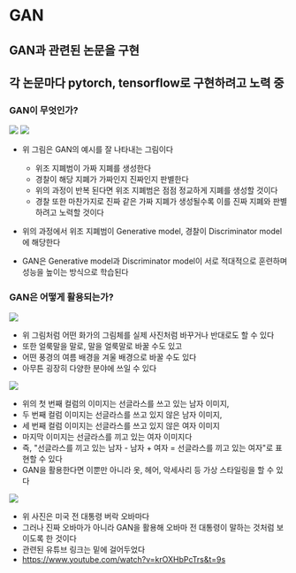 # GAN
## GAN과 관련된 논문을 구현
## 각 논문마다 pytorch, tensorflow로 구현하려고 노력 중

### GAN이 무엇인가?
<img src = "https://post-phinf.pstatic.net/MjAxODA4MjRfNTkg/MDAxNTM1MDcxMzI2MzU3.1-EfJtLhJXRtO5cpOBhPmY_78sHXdLKlp4_dkPjAFTQg.lIW07gOqN4zT_47N6Jik8QEv-6TShocejgoK_nBV538g.PNG/1.PNG?type=w1200">
<img src = "https://t1.daumcdn.net/cfile/tistory/9928E6375B75872D17">

- 위 그림은 GAN의 예시를 잘 나타내는 그림이다    
  - 위조 지폐범이 가짜 지폐를 생성한다  
  - 경찰이 해당 지폐가 가짜인지 진짜인지 판별한다  
  - 위의 과정이 반복 된다면 위조 지폐범은 점점 정교하게 지폐를 생성할 것이다  
  - 경찰 또한 마찬가지로 진짜 같은 가짜 지폐가 생성될수록 이를 진짜 지폐와 판별하려고 노력할 것이다  

- 위의 과정에서 위조 지폐범이 Generative model, 경찰이 Discriminator model에 해당한다
- GAN은 Generative model과 Discriminator model이 서로 적대적으로 훈련하며 성능을 높이는 방식으로 학습된다


### GAN은 어떻게 활용되는가?  
<img src = "https://post-phinf.pstatic.net/MjAxODA5MTRfMTQg/MDAxNTM2OTExMzUyNzgx.68AVr4HXMzoO5FXJfx2pVUMGD_WxoS-VpszKeuzVxUIg.gHBEL31cN2IvjSCWmq1SieXIpxq86-1lRjJvR1InKJ0g.PNG/4.PNG?type=w1200">

- 위 그림처럼 어떤 화가의 그림체를 실제 사진처럼 바꾸거나 반대로도 할 수 있다  
- 또한 얼룩말을 말로, 말을 얼룩말로 바꿀 수도 있고  
- 어떤 풍경의 여름 배경을 겨울 배경으로 바꿀 수도 있다  
- 아무튼 굉장히 다양한 분야에 쓰일 수 있다  

<img src = "https://encrypted-tbn0.gstatic.com/images?q=tbn:ANd9GcQ-qAX3fu25mpreT-teeFWUaA8uSbkADM-7RQ&usqp=CAU">

- 위의 첫 번째 컬럼의 이미지는 선글라스를 쓰고 있는 남자 이미지,  
- 두 번째 컬럼 이미지는 선글라스를 쓰고 있지 않은 남자 이미지,  
- 세 번째 컬럼 이미지는 선글라스를 쓰고 있지 않은 여자 이미지  
- 마지막 이미지는 선글라스를 끼고 있는 여자 이미지다  
- 즉, "선글라스를 끼고 있는 남자 - 남자 + 여자 = 선글라스를 끼고 있는 여자"로 표현할 수 있다  
- GAN을 활용한다면 이뿐만 아니라 옷, 헤어, 악세사리 등 가상 스타일링을 할 수 있다  

<img src = "https://post-phinf.pstatic.net/MjAxODA5MTRfOSAg/MDAxNTM2OTExMjkzMTUx.bnRyP_mTW_2jZnz38XGMO0a6CaXQj_KQSnE1KUidXfIg.upHzPx3nyuy5PA8YGKklru_x-3bv2wgmDEXw-iP7xy0g.PNG/2.PNG?type=w1200">

- 위 사진은 미국 전 대통령 버락 오바마다  
- 그러나 진짜 오바마가 아니라 GAN을 활용해 오바마 전 대통령이 말하는 것처럼 보이도록 한 것이다  
- 관련된 유튜브 링크는 밑에 걸어두었다    
- https://www.youtube.com/watch?v=krOXHbPcTrs&t=9s
